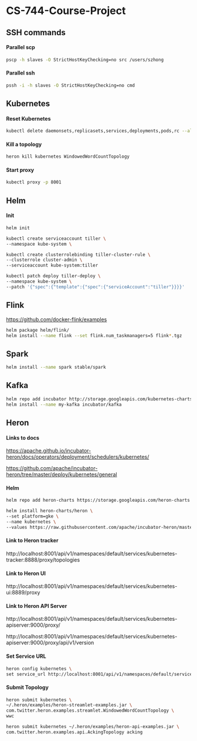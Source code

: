 # CS-744-Course-Project


## SSH commands

#### Parallel scp

```sh
pscp -h slaves -O StrictHostKeyChecking=no src /users/szhong
```

#### Parallel ssh

```sh
pssh -i -h slaves -O StrictHostKeyChecking=no cmd
```

## Kubernetes

#### Reset Kubernetes

```sh
kubectl delete daemonsets,replicasets,services,deployments,pods,rc --all --grace-period=0 --force
```

#### Kill a topology

```sh
heron kill kubernetes WindowedWordCountTopology
```

#### Start proxy

```sh
kubectl proxy -p 8001
```

## Helm

#### Init

```sh
helm init

kubectl create serviceaccount tiller \
--namespace kube-system \

kubectl create clusterrolebinding tiller-cluster-rule \
--clusterrole cluster-admin \
--serviceaccount kube-system:tiller

kubectl patch deploy tiller-deploy \
--namespace kube-system \
--patch '{"spec":{"template":{"spec":{"serviceAccount":"tiller"}}}}'
```

## Flink

https://github.com/docker-flink/examples

```sh
helm package helm/flink/
helm install --name flink --set flink.num_taskmanagers=5 flink*.tgz
```

## Spark 

```sh
helm install --name spark stable/spark
```

## Kafka 
```sh
helm repo add incubator http://storage.googleapis.com/kubernetes-charts-incubator
helm install --name my-kafka incubator/kafka
```

## Heron

#### Links to docs

https://apache.github.io/incubator-heron/docs/operators/deployment/schedulers/kubernetes/

https://github.com/apache/incubator-heron/tree/master/deploy/kubernetes/general

#### Helm

```sh
helm repo add heron-charts https://storage.googleapis.com/heron-charts

helm install heron-charts/heron \
--set platform=gke \
--name kubernetes \
--values https://raw.githubusercontent.com/apache/incubator-heron/master/deploy/kubernetes/gke/small.yaml
```

#### Link to Heron tracker

http://localhost:8001/api/v1/namespaces/default/services/kubernetes-tracker:8888/proxy/topologies

#### Link to Heron UI

http://localhost:8001/api/v1/namespaces/default/services/kubernetes-ui:8889/proxy

#### Link to Heron API Server

http://localhost:8001/api/v1/namespaces/default/services/kubernetes-apiserver:9000/proxy/

http://localhost:8001/api/v1/namespaces/default/services/kubernetes-apiserver:9000/proxy/api/v1/version


#### Set Service URL

```sh
heron config kubernetes \
set service_url http://localhost:8001/api/v1/namespaces/default/services/kubernetes-apiserver:9000/proxy
```


#### Submit Topology

```sh
heron submit kubernetes \
~/.heron/examples/heron-streamlet-examples.jar \
com.twitter.heron.examples.streamlet.WindowedWordCountTopology \
wwc
```

```sh
heron submit kubernetes ~/.heron/examples/heron-api-examples.jar \
com.twitter.heron.examples.api.AckingTopology acking
```
